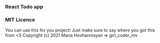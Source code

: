 ### React Todo app 
 
 
### MIT Licence
You can use this for you project! Just make sure to say where you got this from <3
Copyright (c) 2021 Maria Hovhannisyan => girl_coder_mv
